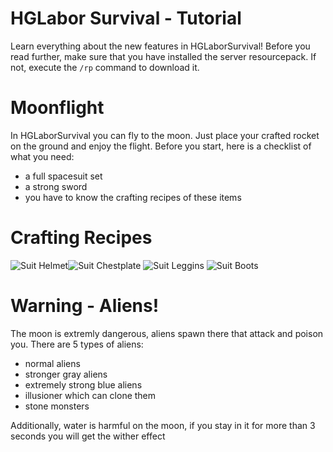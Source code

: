 # HGLabor Survival - Tutorial
Learn everything about the new features in HGLaborSurvival!
Before you read further, make sure that you have installed the server resourcepack.
If not, execute the `/rp` command to download it.

# Moonflight
In HGLaborSurvival you can fly to the moon. 
Just place your crafted rocket on the ground and enjoy the flight. Before you start, here is a checklist of what you need:

- a full spacesuit set
- a strong sword
- you have to know the crafting recipes of these items

# Crafting Recipes

![Suit Helmet](https://cdn.discordapp.com/attachments/798574269801037864/798653897475489843/unknown.png)![Suit Chestplate](https://cdn.discordapp.com/attachments/798574269801037864/798654304017055774/unknown.png)
![Suit Leggins](https://cdn.discordapp.com/attachments/798574269801037864/798654290658459658/unknown.png)
![Suit Boots](https://cdn.discordapp.com/attachments/798574269801037864/798654370216280124/unknown.png)

# Warning - Aliens!

The moon is extremly dangerous, aliens spawn there that attack and poison you. There are 5 types of aliens:
- normal aliens
- stronger gray aliens
- extremely strong blue aliens
- illusioner which can clone them
- stone monsters

Additionally, water is harmful on the moon, if you stay in it for more than 3 seconds you will get the wither effect
